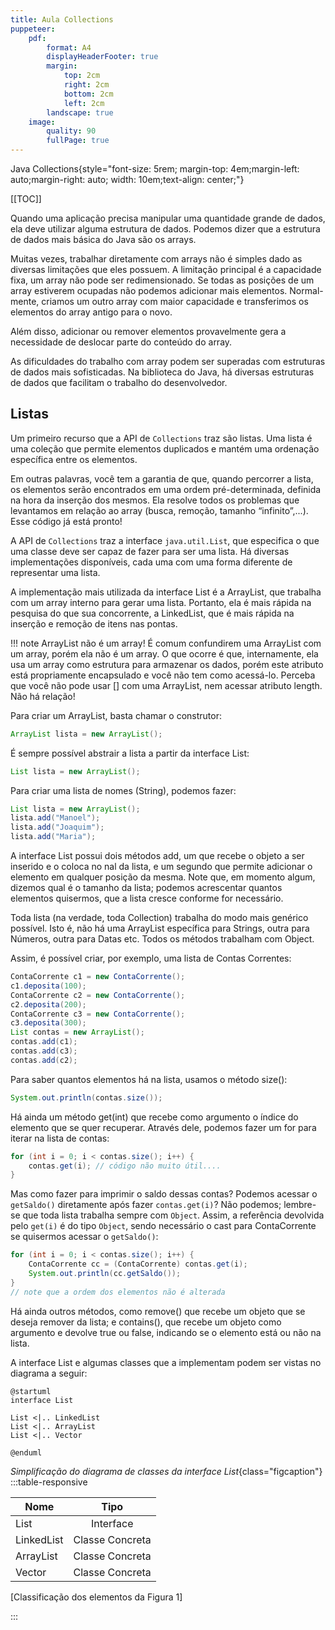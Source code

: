 ```yaml
---
title: Aula Collections
puppeteer:
    pdf:
        format: A4
        displayHeaderFooter: true
        margin:
            top: 2cm
            right: 2cm
            bottom: 2cm
            left: 2cm
        landscape: true
    image:
        quality: 90
        fullPage: true
---
```



Java Collections{style="font-size: 5rem; margin-top: 4em;margin-left: auto;margin-right: auto; width: 10em;text-align: center;"}

<div style="page-break-after: always;"></div>

[[TOC]]

<div style="page-break-after: always;"></div>

Quando uma aplicação precisa manipular uma quantidade grande de dados, ela deve utilizar alguma estrutura de dados. Podemos dizer que a estrutura de dados mais básica do Java são os arrays.

Muitas vezes, trabalhar diretamente com arrays não é simples dado as diversas limitações que eles possuem. A limitação principal é a capacidade fixa, um array não pode ser redimensionado. Se todas as posições de um array estiverem ocupadas não podemos adicionar mais elementos. Normal- mente, criamos um outro array com maior capacidade e transferimos os elementos do array antigo para o novo.


Além disso, adicionar ou remover elementos provavelmente gera a necessidade de deslocar parte do conteúdo do array.

As dificuldades do trabalho com array podem ser superadas com estruturas de dados mais sofisticadas. Na biblioteca do Java, há diversas estruturas de dados que facilitam o trabalho do desenvolvedor.

<div style="page-break-after: always;"></div>

## Listas

Um primeiro recurso que a API de `Collections` traz são listas. Uma lista é uma coleção que permite elementos duplicados e mantém uma ordenação específica entre os elementos.

Em outras palavras, você tem a garantia de que, quando percorrer a lista, os elementos serão encontrados em uma ordem pré-determinada, definida na hora da inserção dos mesmos. Ela resolve todos os problemas que levantamos em relação ao array (busca, remoção, tamanho “infinito”,...). Esse código já está pronto!

A API de `Collections` traz a interface `java.util.List`, que especifica o que uma classe deve ser capaz de fazer para ser uma lista. Há diversas implementações disponíveis, cada uma com uma forma diferente de representar uma lista.

A implementação mais utilizada da interface List é a ArrayList, que trabalha com um array interno para gerar uma lista. Portanto, ela é mais rápida na pesquisa do que sua concorrente, a LinkedList, que é mais rápida na inserção e remoção de itens nas pontas.

!!! note ArrayList não é um array!
    É comum confundirem uma ArrayList com um array, porém ela não é um array. O que ocorre é que, internamente, ela usa um array como estrutura para armazenar os dados, porém este atributo está propriamente encapsulado e você não tem como acessá-lo. Perceba que você não pode usar [] com uma ArrayList, nem acessar atributo length. Não há relação!


Para criar um ArrayList, basta chamar o construtor:
```java
ArrayList lista = new ArrayList();
```
É sempre possível abstrair a lista a partir da interface List:
```java
List lista = new ArrayList();
```
Para criar uma lista de nomes (String), podemos fazer:
```java
List lista = new ArrayList();
lista.add("Manoel");
lista.add("Joaquim");
lista.add("Maria");
```
A interface List possui dois métodos add, um que recebe o objeto a ser inserido e o coloca no nal da lista, e um segundo que permite adicionar o elemento em qualquer posição da mesma. Note que, em momento algum, dizemos qual é o tamanho da lista; podemos acrescentar quantos elementos quisermos, que a lista cresce conforme for necessário.

Toda lista (na verdade, toda Collection) trabalha do modo mais genérico possível. Isto é, não há uma ArrayList específica para Strings, outra para Números, outra para Datas etc. Todos os métodos trabalham com Object.

Assim, é possível criar, por exemplo, uma lista de Contas Correntes:

```java
ContaCorrente c1 = new ContaCorrente();
c1.deposita(100);
ContaCorrente c2 = new ContaCorrente();
c2.deposita(200);
ContaCorrente c3 = new ContaCorrente();
c3.deposita(300);
List contas = new ArrayList();
contas.add(c1);
contas.add(c3);
contas.add(c2);
```

Para saber quantos elementos há na lista, usamos o método size():
```java
System.out.println(contas.size());
```
Há ainda um método get(int) que recebe como argumento o índice do elemento que se quer recuperar. Através dele, podemos fazer um for para iterar na lista de contas:

```java
for (int i = 0; i < contas.size(); i++) {
    contas.get(i); // código não muito útil....
}
```

Mas como fazer para imprimir o saldo dessas contas? Podemos acessar o `getSaldo()` diretamente após fazer `contas.get(i)`? Não podemos; lembre-se que toda lista trabalha sempre com `Object`. Assim, a referência devolvida pelo `get(i)` é do tipo `Object`, sendo necessário o cast para ContaCorrente se quisermos acessar o `getSaldo()`:

```java
for (int i = 0; i < contas.size(); i++) {
    ContaCorrente cc = (ContaCorrente) contas.get(i);
    System.out.println(cc.getSaldo());
}
// note que a ordem dos elementos não é alterada
```

Há ainda outros métodos, como remove() que recebe um objeto que se deseja remover da lista; e contains(), que recebe um objeto como argumento e devolve true ou false, indicando se o elemento está ou não na lista.

A interface List e algumas classes que a implementam podem ser vistas no diagrama a seguir:


```plantuml
@startuml
interface List

List <|.. LinkedList
List <|.. ArrayList
List <|.. Vector

@enduml
```
*Simplificação do diagrama de classes da interface List*{class="figcaption"}
:::table-responsive

| Nome       |      Tipo       |
| ---------- | :-------------: |
| List       |    Interface    |
| LinkedList | Classe Concreta |
| ArrayList  | Classe Concreta |
| Vector     | Classe Concreta |
[Classificação dos elementos da Figura 1]

:::
